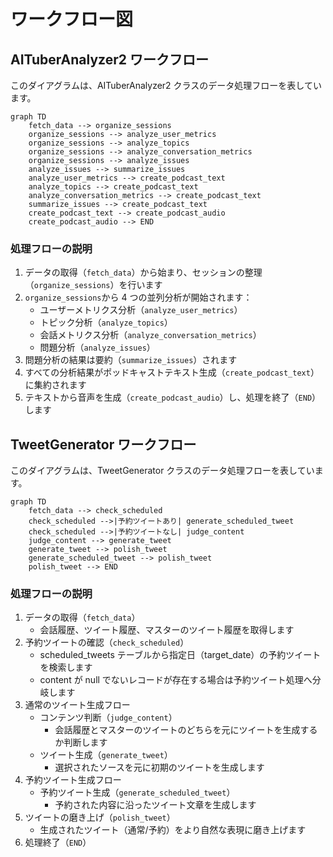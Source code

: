 # ワークフロー図

## AITuberAnalyzer2 ワークフロー

このダイアグラムは、AITuberAnalyzer2 クラスのデータ処理フローを表しています。

```mermaid
graph TD
    fetch_data --> organize_sessions
    organize_sessions --> analyze_user_metrics
    organize_sessions --> analyze_topics
    organize_sessions --> analyze_conversation_metrics
    organize_sessions --> analyze_issues
    analyze_issues --> summarize_issues
    analyze_user_metrics --> create_podcast_text
    analyze_topics --> create_podcast_text
    analyze_conversation_metrics --> create_podcast_text
    summarize_issues --> create_podcast_text
    create_podcast_text --> create_podcast_audio
    create_podcast_audio --> END
```

### 処理フローの説明

1. データの取得（`fetch_data`）から始まり、セッションの整理（`organize_sessions`）を行います
2. `organize_sessions`から 4 つの並列分析が開始されます：
   - ユーザーメトリクス分析（`analyze_user_metrics`）
   - トピック分析（`analyze_topics`）
   - 会話メトリクス分析（`analyze_conversation_metrics`）
   - 問題分析（`analyze_issues`）
3. 問題分析の結果は要約（`summarize_issues`）されます
4. すべての分析結果がポッドキャストテキスト生成（`create_podcast_text`）に集約されます
5. テキストから音声を生成（`create_podcast_audio`）し、処理を終了（`END`）します

## TweetGenerator ワークフロー

このダイアグラムは、TweetGenerator クラスのデータ処理フローを表しています。

```mermaid
graph TD
    fetch_data --> check_scheduled
    check_scheduled -->|予約ツイートあり| generate_scheduled_tweet
    check_scheduled -->|予約ツイートなし| judge_content
    judge_content --> generate_tweet
    generate_tweet --> polish_tweet
    generate_scheduled_tweet --> polish_tweet
    polish_tweet --> END
```

### 処理フローの説明

1. データの取得（`fetch_data`）
   - 会話履歴、ツイート履歴、マスターのツイート履歴を取得します
2. 予約ツイートの確認（`check_scheduled`）
   - scheduled_tweets テーブルから指定日（target_date）の予約ツイートを検索します
   - content が null でないレコードが存在する場合は予約ツイート処理へ分岐します
3. 通常のツイート生成フロー
   - コンテンツ判断（`judge_content`）
     - 会話履歴とマスターのツイートのどちらを元にツイートを生成するか判断します
   - ツイート生成（`generate_tweet`）
     - 選択されたソースを元に初期のツイートを生成します
4. 予約ツイート生成フロー
   - 予約ツイート生成（`generate_scheduled_tweet`）
     - 予約された内容に沿ったツイート文章を生成します
5. ツイートの磨き上げ（`polish_tweet`）
   - 生成されたツイート（通常/予約）をより自然な表現に磨き上げます
6. 処理終了（`END`）
